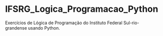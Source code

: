# IFSRG_Logica_Programacao_Python
Exercícios de Lógica de Programação do Instituto Federal Sul-rio-grandense usando Python.
